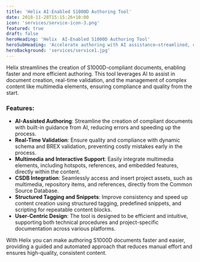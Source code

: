 ```yaml
---
title: 'Helix AI-Enabled S1000D Authoring Tool'
date: 2018-11-28T15:15:26+10:00
icon: 'services/service-icon-3.png'
featured: true
draft: false
heroHeading: 'Helix  AI-Enabled S1000D Authoring Tool'
heroSubHeading: 'Accelerate authoring with AI assistance—streamlined, compliant, and error-free documentation.'
heroBackground: 'services/service1.jpg'
---
```


Helix streamlines the creation of S1000D-compliant documents, enabling faster and more efficient authoring. This tool leverages AI to assist in document creation, real-time validation, and the management of complex content like multimedia elements, ensuring compliance and quality from the start.

### Features:

* **AI-Assisted Authoring**: Streamline the creation of compliant documents with built-in guidance from AI, reducing errors and speeding up the process.
* **Real-Time Validation**: Ensure quality and compliance with dynamic schema and BREX validation, preventing costly mistakes early in the process.
* **Multimedia and Interactive Support**: Easily integrate multimedia elements, including hotspots, references, and embedded features, directly within the content.
* **CSDB Integration**: Seamlessly access and insert project assets, such as multimedia, repository items, and references, directly from the Common Source Database.
* **Structured Tagging and Snippets**: Improve consistency and speed up content creation using structured tagging, predefined snippets, and scripting for repeatable content blocks.
* **User-Centric Design**: The tool is designed to be efficient and intuitive, supporting both technical procedures and project-specific documentation across various platforms.

With Helix you can make authoring S1000D documents faster and easier, providing a guided and automated approach that reduces manual effort and ensures high-quality, consistent content.

